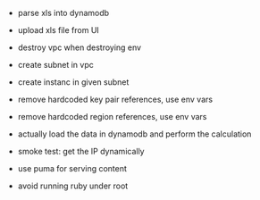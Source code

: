 

 - parse xls into dynamodb
 - upload xls file from UI


 - destroy vpc when destroying env
 - create subnet in vpc
 - create instanc in given subnet

 - remove hardcoded key pair references, use env vars
 - remove hardcoded region references, use env vars

 - actually load the data in dynamodb and perform the calculation

 - smoke test: get the IP dynamically
 - use puma for serving content
 - avoid running ruby under root